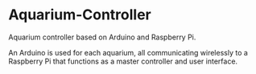 Aquarium-Controller
===================

Aquarium controller based on Arduino and Raspberry Pi.

An Arduino is used for each aquarium, all communicating wirelessly to a Raspberry Pi that functions as a master controller and user interface.

